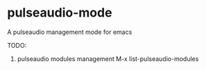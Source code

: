 pulseaudio-mode
===============

A pulseaudio management mode for emacs

TODO:
  
1. pulseaudio modules management
   M-x list-pulseaudio-modules
